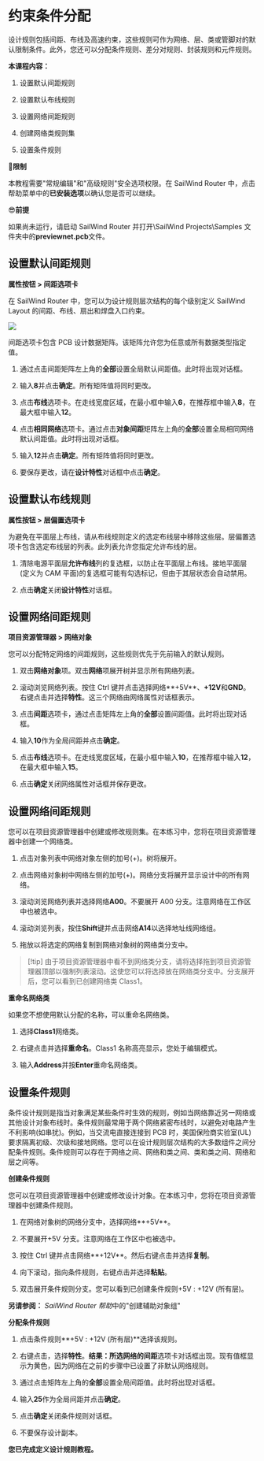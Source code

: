 # 约束条件分配

设计规则包括间距、布线及高速约束，这些规则可作为网络、层、类或管脚对的默认限制条件。此外，您还可以分配条件规则、差分对规则、封装规则和元件规则。

**本课程内容：**

1. 设置默认间距规则

2. 设置默认布线规则

3. 设置网络间距规则

4. 创建网络类规则集

5. 设置条件规则

🙊**限制**

本教程需要"常规编辑"和"高级规则"安全选项权限。在 SailWind Router 中，点击帮助菜单中的**已安装选项**以确认您是否可以继续。

😎**前提**

如果尚未运行，请启动 SailWind Router 并打开\SailWind Projects\Samples 文件夹中的**previewnet.pcb**文件。

## 设置默认间距规则

**属性按钮 > 间距选项卡**

在 SailWind Router 中，您可以为设计规则层次结构的每个级别定义 SailWind Layout 的间距、布线、扇出和焊盘入口约束。

![](/router/tutrial/2/_page_0_Figure_15.jpeg)

间距选项卡包含 PCB 设计数据矩阵。该矩阵允许您为任意或所有数据类型指定值。

1. 通过点击间距矩阵左上角的**全部**设置全局默认间距值。此时将出现对话框。

2. 输入**8**并点击**确定**。所有矩阵值将同时更改。

3. 点击**布线**选项卡。在走线宽度区域，在最小框中输入**6**，在推荐框中输入**8**，在最大框中输入**12**。

4. 点击**相同网络**选项卡。通过点击**对象间距**矩阵左上角的**全部**设置全局相同网络默认间距值。此时将出现对话框。

5. 输入**12**并点击**确定**。所有矩阵值将同时更改。

6. 要保存更改，请在**设计特性**对话框中点击**确定**。

## 设置默认布线规则

**属性按钮 > 层偏置选项卡**

为避免在平面层上布线，请从布线规则定义的选定布线层中移除这些层。层偏置选项卡包含选定布线层的列表。此列表允许您指定允许布线的层。

1. 清除电源平面层**允许布线**列的复选框，以防止在平面层上布线。接地平面层(定义为 CAM 平面)的复选框可能有勾选标记，但由于其层状态会自动禁用。

2. 点击**确定**关闭**设计特性**对话框。

## 设置网络间距规则

**项目资源管理器 > 网络对象**

您可以分配特定网络的间距规则，这些规则优先于先前输入的默认规则。

1. 双击**网络对象**项。双击**网络**项展开树并显示所有网络列表。

2. 滚动浏览网络列表。按住 Ctrl 键并点击选择网络**+5V**、**+12V**和**GND**。右键点击并选择**特性**。这三个网络由网络属性对话框表示。

3. 点击**间距**选项卡，通过点击矩阵左上角的**全部**设置间距值。此时将出现对话框。

4. 输入**10**作为全局间距并点击**确定**。

5. 点击**布线**选项卡。在走线宽度区域，在最小框中输入**10**，在推荐框中输入**12**，在最大框中输入**15**。

6. 点击**确定**关闭网络属性对话框并保存更改。

## 设置网络间距规则

您可以在项目资源管理器中创建或修改规则集。在本练习中，您将在项目资源管理器中创建一个网络类。

1. 点击对象列表中网络对象左侧的加号(+)。树将展开。

2. 点击网络对象树中网络左侧的加号(+)。网络分支将展开显示设计中的所有网络。

3. 滚动浏览网络列表并选择网络**A00**。不要展开 A00 分支。注意网络在工作区中也被选中。

4. 滚动浏览列表，按住**Shift**键并点击网络**A14**以选择地址线网络组。

5. 拖放以将选定的网络复制到网络对象树的网络类分支中。

> [!tip] 由于项目资源管理器中看不到网络类分支，请将选择拖到项目资源管理器顶部以强制列表滚动。这使您可以将选择放在网络类分支中。分支展开后，您可以看到已创建网络类 Class1。

**重命名网络类**

如果您不想使用默认分配的名称，可以重命名网络类。

1. 选择**Class1**网络类。

2. 右键点击并选择**重命名**。Class1 名称高亮显示，您处于编辑模式。

3. 输入**Address**并按**Enter**重命名网络类。

## 设置条件规则

条件设计规则是指当对象满足某些条件时生效的规则，例如当网络靠近另一网络或其他设计对象布线时。条件规则最常用于两个网络紧密布线时，以避免对电路产生不利影响(如串扰)。例如，当交流电直接连接到 PCB 时，美国保险商实验室(UL)要求隔离初级、次级和接地网络。您可以在设计规则层次结构的大多数组件之间分配条件规则。条件规则可以存在于网络之间、网络和类之间、类和类之间、网络和层之间等。

**创建条件规则**

您可以在项目资源管理器中创建或修改设计对象。在本练习中，您将在项目资源管理器中创建条件规则。

1. 在网络对象树的网络分支中，选择网络**+5V**。

2. 不要展开+5V 分支。注意网络在工作区中也被选中。

3. 按住 Ctrl 键并点击网络**+12V**。然后右键点击并选择**复制**。

4. 向下滚动，指向条件规则，右键点击并选择**粘贴**。

5. 双击展开条件规则分支。您可以看到已创建条件规则+5V : +12V (所有层)。

**另请参阅：** *SailWind Router 帮助*中的"创建辅助对象组"

**分配条件规则**

1. 点击条件规则**+5V : +12V (所有层)**选择该规则。

2. 右键点击，选择**特性**。**结果：**所选网络的**间距**选项卡对话框出现。现有值框显示为黄色，因为网络在之前的步骤中已设置了非默认网络规则。

3. 通过点击矩阵左上角的**全部**设置全局间距值。此时将出现对话框。

4. 输入**25**作为全局间距并点击**确定**。

5. 点击**确定**关闭条件规则对话框。

6. 不要保存设计副本。

**您已完成定义设计规则教程。**
